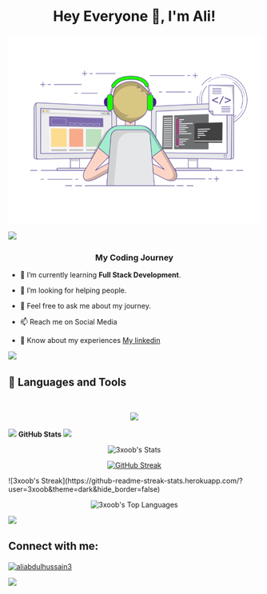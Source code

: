 <h1 align="center">Hey Everyone 👋, I'm Ali!</h1>
<p align="center">
  <img src="https://raw.githubusercontent.com/devSouvik/devSouvik/master/gif3.gif" width="600" alt="Coding">
</p>
<img src="https://user-images.githubusercontent.com/73097560/115834477-dbab4500-a447-11eb-908a-139a6edaec5c.gif">
<h3 align="center">My Coding Journey</h3>

- 🌱 I’m currently learning **Full Stack Development**.

- 🤝 I’m looking for helping people.

- 💬 Feel free to ask me about my journey.

- 📫 Reach me on Social Media

- 📄 Know about my experiences [My linkedin](www.linkedin.com/in/aliabdulhussain3)

<img src="https://user-images.githubusercontent.com/73097560/115834477-dbab4500-a447-11eb-908a-139a6edaec5c.gif">

## 🚀 Languages and Tools
<br/>
<p align="center">
  <a href="https://skillicons.dev">
     <img src="https://skillicons.dev/icons?i=html,css,js,ts,nextjs,react,tailwind,figma,npm,git,github,nodejs,postman,vscode,vercel,vite,powershell,bash,linux,mysql,md,cloudflare,java,c,py,cpp,go,arduino,aws,azure,discord,docker,githubactions,graphql,idea,jquery,kali,laravel,linux,matlab,mysql,php,powershell,regex,replit,sqlite,solidjs,ubuntu,windows,wordpress&perline=10"/>
  </a>
</p>


<img src="https://media.giphy.com/media/iY8CRBdQXODJSCERIr/giphy.gif" width="35"> <b>GitHub Stats</b>
<img src="https://user-images.githubusercontent.com/73097560/115834477-dbab4500-a447-11eb-908a-139a6edaec5c.gif">

<p align="center">
  <img src="https://github-readme-stats.vercel.app/api?username=3xoob&theme=dark&show_icons=true&hide_border=false&count_private=true" alt="3xoob's Stats"/>
</p>

<p align="center">
  <a href="https://git.io/streak-stats">
    <img src="https://github-readme-streak-stats.herokuapp.com/?user=3xoob&theme=dark&hide_border=false" alt="GitHub Streak"/>
  </a>
</p>
![3xoob's Streak](https://github-readme-streak-stats.herokuapp.com/?user=3xoob&theme=dark&hide_border=false)
<p align="center">
  <img src="https://github-readme-stats.vercel.app/api/top-langs/?username=3xoob&theme=dark&show_icons=true&hide_border=false&layout=compact" alt="3xoob's Top Languages"/>
</p>


<img src="https://user-images.githubusercontent.com/73097560/115834477-dbab4500-a447-11eb-908a-139a6edaec5c.gif">

## Connect with me:
<p align="left">
<a href="https://linkedin.com/in/aliabdulhussain3" target="blank"><img align="center" src="https://skillicons.dev/icons?i=linkedin" alt="aliabdulhussain3" height="30" width="40" /></a>
</p>

<img src="https://user-images.githubusercontent.com/73097560/115834477-dbab4500-a447-11eb-908a-139a6edaec5c.gif">
